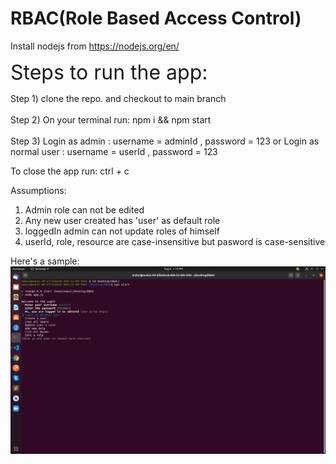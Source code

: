# RBAC(Role Based Access Control)

Install nodejs from https://nodejs.org/en/

<font size="6"> Steps to run the app: </font> 

Step 1) clone the repo. and checkout to main branch
\
\
Step 2) On your terminal run: npm i && npm start
\
\
Step 3) Login as admin : username = adminId , password = 123 or
        Login as normal user : username = userId , password = 123 

To close the app run: ctrl + c

Assumptions:
 1. Admin role can not be edited
 2. Any new user created has 'user' as default role
 3. loggedIn admin can not update roles of himself
 4. userId, role, resource are case-insensitive but pasword is case-sensitive

Here's a sample:
![image info](./login.png)
